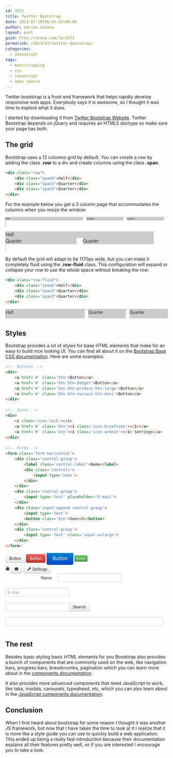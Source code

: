 ```yaml
---
id: 1571
title: Twitter Bootstrap
date: 2013-07-18T06:01:42+00:00
author: adrian.ancona
layout: post
guid: http://ncona.com/?p=1571
permalink: /2013/07/twitter-bootstrap/
categories:
  - Javascript
tags:
  - bootstrapping
  - css
  - javascript
  - open source
---
```

Twitter bootstrap is a front end framework that helps rapidly develop responsive web apps. Everybody says it is awesome, so I thought it was time to explore what it does.

I started by downloading it from [Twitter Bootstrap Website](http://twitter.github.io/bootstrap/index.html "Download Twitter Bootstrap"). Twitter Bootstrap depends on jQuery and requires an HTML5 doctype so make sure your page has both.

<!--more-->

## The grid

Bootstrap uses a 12 columns grid by default. You can create a row by adding the class **.row** to a div and create columns using the class **.span<n>**.

```html
<div class="row">
    <div class="span6">Half</div>
    <div class="span3">Quarter</div>
    <div class="span3">Quarter</div>
</div>
```

For the example below you get a 3 column page that accommodates the columns when you resize the window:

[<img src="/images/posts/full_size.png" alt="full_size" />](/images/posts/full_size.png)

[<img src="/images/posts/resized.png" alt="resized" />](/images/posts/resized.png)

By default the grid will adapt to be 1170px wide, but you can make it completely fluid using the **.row-fluid** class. This configuration will expand or collapse your row to use the whole space without breaking the row:

```html
<div class="row-fluid">
    <div class="span6">Half</div>
    <div class="span3">Quarter</div>
    <div class="span3">Quarter</div>
</div>
```

[<img src="/images/posts/fluid.png" alt="fluid" />](/images/posts/fluid.png)

## Styles

Bootstrap provides a lot of styles for base HTML elements that make for an easy to build nice looking UI. You can find all about it on the [Bootstrap Base CSS documentation](http://twitter.github.io/bootstrap/base-css.html "Base CSS"). Here are some examples:

```html
<!-- Buttons -->
<div>
    <a href='#' class='btn'>Button</a>
    <a href='#' class='btn btn-danger'>Button</a>
    <a href='#' class='btn btn-primary btn-large'>Button</a>
    <a href='#' class='btn btn-success btn-mini'>Button</a>
</div>

<!-- Icons -->
<div>
    <i class='icon-lock'></i>
    <a href='#' class='btn'><i class='icon-briefcase'></i></a>
    <a href='#' class='btn'><i class='icon-wrench'></i> Settings</a>
</div>

<!-- Forms -->
<form class='form-horizontal'>
    <div class='control-group'>
        <label class='control-label'>Name</label>
        <div class='controls'>
            <input type='text'>
        </div>
    </div>
    <div class='control-group'>
        <input type='text' placeholder='E-mail'>
    </div>
    <div class='input-append control-group'>
        <input type='text'>
        <button class='btn'>Search</button>
    </div>
    <div class='control-group'>
        <input type='text' class='input-xxlarge'>
    </div>
</form>
```

[<img src="/images/posts/base_css1.png" alt="base_css" />](/images/posts/base_css1.png)

## The rest

Besides basic styling basic HTML elements for you Bootstrap also provides a bunch of components that are commonly used on the web, like navigation bars, progress bars, breadcrumbs, pagination which you can learn more about in the [components documentation](http://twitter.github.io/bootstrap/components.html "Bootstrap components").

It also provides more advanced components that need JavaScript to work, like tabs, modals, carousels, typeahead, etc, which you can also learn about in the [JavaScript components documentation](http://twitter.github.io/bootstrap/javascript.html "Bootstrap JS").

## Conclusion

When I first heard about bootstrap for some reason I thought it was another JS framework, but now that I have taken the time to look at it I realize that it is more like a style guide you can use to quickly build a web application. This ended up being a really fast introduction because their documentation explains all their features pretty well, so if you are interested I encourage you to take a look.
